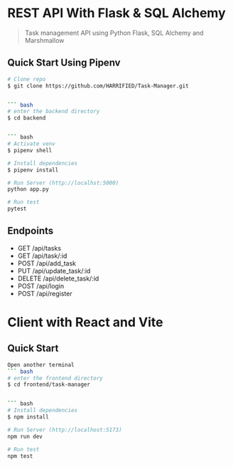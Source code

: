 # REST API With Flask & SQL Alchemy

> Task management API using Python Flask, SQL Alchemy and Marshmallow

## Quick Start Using Pipenv


``` bash
# Clone repo
$ git clone https://github.com/HARRIFIED/Task-Manager.git


``` bash
# enter the backend directory
$ cd backend


``` bash
# Activate venv
$ pipenv shell

# Install dependencies
$ pipenv install

# Run Server (http://localhst:5000)
python app.py

# Run test
pytest
```


## Endpoints

* GET     /api/tasks
* GET     /api/task/:id
* POST    /api/add_task
* PUT     /api/update_task/:id
* DELETE  /api/delete_task/:id
* POST    /api/login
* POST    /api/register

# Client with React and Vite

## Quick Start


``` bash
Open another terminal 
``` bash
# enter the frontend directory
$ cd frontend/task-manager


``` bash
# Install dependencies
$ npm install

# Run Server (http://localhost:5173)
npm run dev

# Run test
npm test
```

